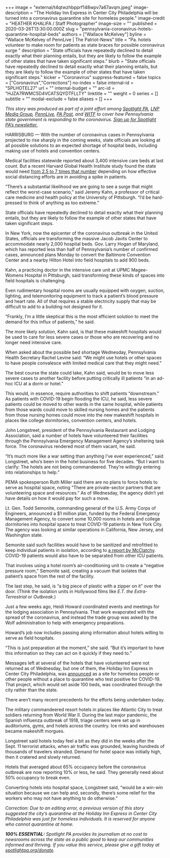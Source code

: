 +++
image = "external/t4qtwzhbpprf148wpv7a67avqm.jpeg"
image-description = "The Holiday Inn Express in Center City Philadelphia will be turned into a coronavirus quarantine site for homeless people."
image-credit = "HEATHER KHALIFA / Staff Photographer"
image-size = ""
published = 2020-03-26T13:30:00.000Z
slug = "pennsylvania-coronavirus-hotels-quarantine-hospital-beds"
authors = ["Wallace McKelvey"]
byline = "Wallace McKelvey of PennLive | The Patriot-News"
title = "Pa. hotels volunteer to make room for patients as state braces for possible coronavirus surge "
description = "State officials have repeatedly declined to detail exactly what their planning entails, but they are likely to follow the example of other states that have taken significant steps."
blurb = "State officials have repeatedly declined to detail exactly what their planning entails, but they are likely to follow the example of other states that have taken significant steps."
kicker = "Coronavirus"
suppress-featured = false
topics = ["Coronavirus","Corrections"]
no-index = false
internal-id = "SPLHOTEL27"
url = ""
internal-budget = ""
arc-id = "HJZA7RWMC5D4VCATSQYDTFLLTY"
linktitle = ""
weight = 0
series = []
subtitle = ""
modal-exclude = false
aliases = []
+++

<i>This story was produced as part of a joint effort among </i><a href="https://www.spotlightpa.org/"><i>Spotlight PA</i></a><i>, </i><a href="https://lancasteronline.com/"><i>LNP Media Group</i></a><i>, </i><a href="https://www.pennlive.com/"><i>PennLive</i></a><i>, </i><a href="https://papost.org/"><i>PA Post</i></a><i>, and </i><a href="https://www.witf.org/"><i>WITF</i></a><i> to cover how Pennsylvania state government is responding to the coronavirus. </i><a href="https://www.spotlightpa.org/newsletters"><i>Sign up for Spotlight PA’s newsletter.</i></a>

HARRISBURG — With the number of coronavirus cases in Pennsylvania projected to rise sharply in the coming weeks, state officials are looking at all possible solutions to an expected shortage of hospital beds, including making use of hotels and convention centers.

Medical facilities statewide reported about 3,400 intensive care beds at last count. But a recent Harvard Global Health Institute study found the state would need <a href="https://www.spotlightpa.org/news/2020/03/pennsylvania-icu-beds-coronavirus-hospital-capacity/">from 2.5 to 7 times that number</a> depending on how effective social distancing efforts are in avoiding a spike in patients.

“There’s a substantial likelihood we are going to see a surge that might reflect the worst-case scenario,” said Jeremy Kahn, a professor of critical care medicine and health policy at the University of Pittsburgh. “I’d be hard-pressed to think of anything as too extreme.”

State officials have repeatedly declined to detail exactly what their planning entails, but they are likely to follow the example of other states that have taken significant steps.

In New York, now the epicenter of the coronavirus outbreak in the United States, officials are transforming the massive Jacob Javits Center to accommodate nearly 2,000 hospital beds. Gov. Larry Hogan of Maryland, which has reported less than half of Pennsylvania’s number of confirmed cases, announced plans Monday to convert the Baltimore Convention Center and a nearby Hilton Hotel into field hospitals to add 900 beds.

Kahn, a practicing doctor in the intensive care unit at UPMC Magee-Womens Hospital in Pittsburgh, said transforming these kinds of spaces into field hospitals is challenging.

<script src="https://www.spotlightpa.org/embed.js" async></script><div data-spl-embed-version="1" data-spl-src="https://www.spotlightpa.org/embeds/donate/"></div>

Even rudimentary hospital rooms are usually equipped with oxygen, suction, lighting, and telemonitoring equipment to track a patient’s blood pressure and heart rate. All of that requires a stable electricity supply that may be difficult to add to a building not designed for it.

“Frankly, I’m a little skeptical this is the most efficient solution to meet the demand for this influx of patients,” he said.

The more likely solution, Kahn said, is that these makeshift hospitals would be used to care for less severe cases or those who are recovering and no longer need intensive care.

When asked about the possible bed shortage Wednesday, Pennsylvania Health Secretary Rachel Levine said: “We might use hotels or other spaces to have people convalesce with limited medical care that they might need."

The best course the state could take, Kahn said, would be to move less severe cases to another facility before putting critically ill patients “in an ad-hoc ICU at a dorm or hotel.”

This would, in essence, require authorities to shift patients “downstream.” As patients with COVID-19 begin flooding the ICU, he said, less severe patients could be moved to other wards in the same hospital, while patients from those wards could move to skilled nursing homes and the patients from those nursing homes could move into the new makeshift hospitals in places like college dormitories, convention centers, and hotels.

John Longstreet, president of the Pennsylvania Restaurant and Lodging Association, said a number of hotels have volunteered their facilities through the Pennsylvania Emergency Management Agency’s sheltering task force. The coronavirus rendered most of them vacant, he said.

“It’s much more like a war setting than anything I’ve ever experienced,” said Longstreet, who’s been in the hotel business for five decades. “But I want to clarify: The hotels are not being commandeered. They’re willingly entering into relationships to help.”

PEMA spokesperson Ruth Miller said there are no plans to force hotels to serve as hospital space, noting “There are private-sector partners that are volunteering space and resources.” As of Wednesday, the agency didn’t yet have details on how it would pay for such a move.

Lt. Gen. Todd Semonite, commanding general of the U.S. Army Corps of Engineers, announced a $1 million plan, funded by the Federal Emergency Management Agency, to convert some 10,000 rooms in hotels and college dormitories into hospital space to treat COVID-19 patients in New York City. The agency was looking at similar operations in California, New Jersey, and Washington state.

Semonite said such facilities would have to be sanitized and retrofitted to keep individual patients in isolation, according to <a href="https://www.mcclatchydc.com/news/coronavirus/article241383116.html">a report by McClatchy</a>. COVID-19 patients would also have to be separated from other ICU patients.

<script src="https://www.spotlightpa.org/embed.js" async></script><div data-spl-embed-version="1" data-spl-src="https://www.spotlightpa.org/embeds/newsletter/"></div>

That involves using a hotel room’s air-conditioning unit to create a “negative pressure room,” Semonite said, creating a vacuum that isolates that patient’s space from the rest of the facility.

The last step, he said, is “a big piece of plastic with a zipper on it” over the door. (Think the isolation units in Hollywood films like <i>E.T. the Extra-Terrestrial</i> or <i>Outbreak</i>.)

Just a few weeks ago, Heidi Howard coordinated events and meetings for the lodging association in Pennsylvania. That work evaporated with the spread of the coronavirus, and instead the trade group was asked by the Wolf administration to help with emergency preparations.

Howard’s job now includes passing along information about hotels willing to serve as field hospitals.

“This is just preparation at the moment,” she said. “But it’s important to have this information so they can act on it quickly if they need to.”

Messages left at several of the hotels that have volunteered were not returned as of Wednesday, but one of them, the Holiday Inn Express in Center City Philadelphia, was <a href="https://www.inquirer.com/health/coronavirus/philadelphia-coronavirus-quarantine-site-homeless-holiday-inn-20200323.html">announced</a> as a site for homeless people or other people without a place to quarantine who test positive for COVID-19. That project, which would set aside 100 beds, was coordinated through the city rather than the state.

There aren’t many recent precedents for the efforts being undertaken today.

The military commandeered resort hotels in places like Atlantic City to treat soldiers returning from World War II. During the last major pandemic, the Spanish influenza outbreak of 1918, triage centers were set up in auditoriums, gyms, and hotels across the country. Ice rinks and warehouses became makeshift morgues.

Longstreet said hotels today feel a bit as they did in the weeks after the Sept. 11 terrorist attacks, when air traffic was grounded, leaving hundreds of thousands of travelers stranded. Demand for hotel space was initially high, then it cratered and slowly returned.

Hotels that averaged about 65% occupancy before the coronavirus outbreak are now reporting 10% or less, he said. They generally need about 50% occupancy to break even.

Converting hotels into hospital space, Longstreet said, “would be a win-win situation because we can help and, secondly, there’s some relief for the workers who may not have anything to do otherwise.”

<i>Correction: Due to an editing error, a previous version of this story suggested the city’s quarantine at the Holiday Inn Express in Center City Philadelphia was just for homeless individuals. It is reserved for anyone who cannot quarantine at home. </i>

<i><b>100% ESSENTIAL:</b></i><i> Spotlight PA provides its journalism at no cost to newsrooms across the state as a public good to keep our communities informed and thriving. If you value this service, please give a gift today at </i><a href="https://www.spotlightpa.org/donate"><i>spotlightpa.org/donate</i></a><i>.</i>

<script src="https://www.spotlightpa.org/embed.js" async></script><div data-spl-embed-version="1" data-spl-src="https://www.spotlightpa.org/embeds/tips/?tip_text=Do%20you%20have%20a%20tip%20about%20%3Cb%3Ehow%20Pa.'s%20government%20is%20responding%20to%20the%20coronavirus%3C%2Fb%3E%3F%20Tell%20us."></div>
